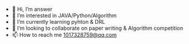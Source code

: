 - 👋 Hi, I’m answer
- 👀 I’m interested in JAVA/Python/Algorithm
- 🌱 I’m currently learning pyhton & DRL
- 💞️ I’m looking to collaborate on paper writing & Algorithm competition
- 📫 How to reach me 1017328759@qq.com

<!---
jiong952/jiong952 is a ✨ special ✨ repository because its `README.md` (this file) appears on your GitHub profile.
You can click the Preview link to take a look at your changes.
--->
